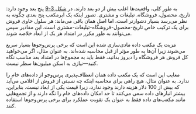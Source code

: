 به طور کلی، واقعیت‌ها اغلب بیش از دو بعد دارند. در [شکل 3-9](#fig_dwh_schema) پنج بعد وجود دارد: تاریخ، محصول، فروشگاه، تبلیغات و مشتری. تصور اینکه یک ابرمکعب پنج بعدی چگونه به نظر می‌رسد بسیار دشوارتر است، اما اصل همان باقی می‌ماند: هر سلول حاوی فروش برای یک ترکیب خاص تاریخ-محصول-فروشگاه-تبلیغات-مشتری است. این مقادیر سپس می‌توانند به طور مکرر در امتداد هر یک از ابعاد خلاصه شوند.

مزیت یک مکعب داده مادی‌سازی شده این است که برخی پرس‌وجوها بسیار سریع می‌شوند زیرا آن‌ها به طور مؤثر از قبل محاسبه شده‌اند. به عنوان مثال، اگر می‌خواهید کل فروش هر فروشگاه را دیروز بدانید، فقط باید به مجموع‌ها در امتداد بعد مناسب نگاه کنید—نیازی به اسکن میلیون‌ها سطر نیست.

معایب این است که یک مکعب داده همان انعطاف‌پذیری پرس‌وجو از داده‌های خام را ندارد. به عنوان مثال، هیچ راهی برای محاسبه اینکه چه نسبتی از فروش از اقلامی می‌آید که بیش از 100 دلار هزینه دارند وجود ندارد، زیرا قیمت یکی از ابعاد نیست. بنابراین، بیشتر انبارهای داده سعی می‌کنند تا حد امکان داده‌های خام را نگه دارند و از تجمع‌هایی مانند مکعب‌های داده فقط به عنوان یک تقویت عملکرد برای برخی پرس‌وجوها استفاده کنند.